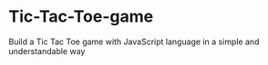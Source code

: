 # Tic-Tac-Toe-game
 Build a Tic Tac Toe game with JavaScript language in a simple and understandable way
